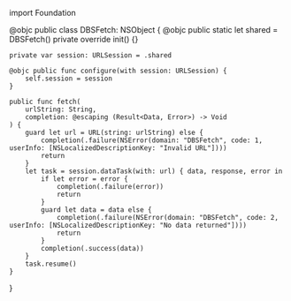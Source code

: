 import Foundation

@objc public class DBSFetch: NSObject {
    @objc public static let shared = DBSFetch()
    private override init() {}

    private var session: URLSession = .shared

    @objc public func configure(with session: URLSession) {
        self.session = session
    }

    public func fetch(
        urlString: String,
        completion: @escaping (Result<Data, Error>) -> Void
    ) {
        guard let url = URL(string: urlString) else {
            completion(.failure(NSError(domain: "DBSFetch", code: 1, userInfo: [NSLocalizedDescriptionKey: "Invalid URL"])))
            return
        }
        let task = session.dataTask(with: url) { data, response, error in
            if let error = error {
                completion(.failure(error))
                return
            }
            guard let data = data else {
                completion(.failure(NSError(domain: "DBSFetch", code: 2, userInfo: [NSLocalizedDescriptionKey: "No data returned"])))
                return
            }
            completion(.success(data))
        }
        task.resume()
    }
}

